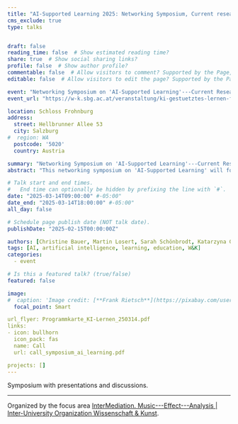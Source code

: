 ```yaml
---
title: "AI-Supported Learning 2025: Networking Symposium, Current research and practical projects in Salzburg"
cms_exclude: true
type: talks


draft: false
reading_time: false  # Show estimated reading time?
share: true  # Show social sharing links?
profile: false  # Show author profile?
commentable: false  # Allow visitors to comment? Supported by the Page, Post, and Docs content types.
editable: false  # Allow visitors to edit the page? Supported by the Page, Post, and Docs content types.

event: "Networking Symposium on 'AI-Supported Learning'---Current Research and Practical Projects in Salzburg"
event_url: "https://w-k.sbg.ac.at/veranstaltung/ki-gestuetztes-lernen-forschung-und-projekte-in-salzburg/"

location: Schloss Frohnburg
address:
  street: Hellbrunner Allee 53
  city: Salzburg
#  region: WA
  postcode: '5020'
  country: Austria

summary: "Networking Symposium on 'AI-Supported Learning'---Current Research and Practical Projects in Salzburg"
abstract: "This networking symposium on 'AI-Supported Learning' will focus on current research, development and applied projects in Salzburg. The aim of the networking symposium is to explore possible synergies and the opportunity for larger cross-institutional research proposals within a joint working group. It provides a stage to present innovative approaches and projects for the use of AI technologies in teaching at schools and universities which have the potential to effectively support learning processes."

# Talk start and end times.
#   End time can optionally be hidden by prefixing the line with `#`.
date: "2025-03-14T09:00:00" #-05:00"
date_end: "2025-03-14T18:00:00" #-05:00"
all_day: false

# Schedule page publish date (NOT talk date).
publishDate: "2025-02-15T00:00:00Z"

authors: [Christine Bauer, Martin Losert, Sarah Schönbrodt, Katarzyna Grebosz-Haring, Simon Blatt, Fritz Höfer]
tags: [AI, artificial intelligence, learning, education, W&K]
categories:
  - event

# Is this a featured talk? (true/false)
featured: false

image:
#  caption: 'Image credit: [**Frank Rietsch**](https://pixabay.com/users/frank_rietsch-638998/?utm_source=link-attribution&utm_medium=referral&utm_campaign=image&utm_content=8266849) from [Pixabay](https://pixabay.com//?utm_source=link-attribution&utm_medium=referral&utm_campaign=image&utm_content=8266849)'
  focal_point: Smart

url_flyer: Programmkarte_KI-Lernen_250314.pdf
links:
- icon: bullhorn
  icon_pack: fas
  name: Call
  url: call_symposium_ai_learning.pdf

projects: []
---
```

Symposium with presentations and discussions.

<hr>

Organized by the focus area [InterMediation. Music---Effect---Analysis | Inter-University Organization Wissenschaft & Kunst](https://w-k.sbg.ac.at/en/intermediation-music-effect-analysis-2024-28/).